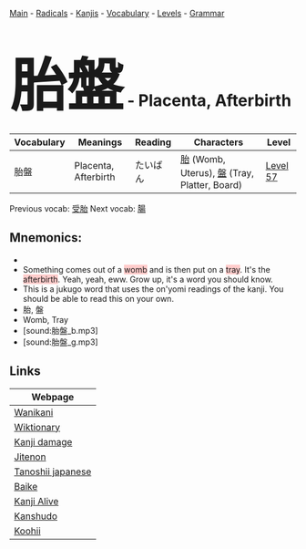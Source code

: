 <style> bigfont {font-size: 100px}</style>
[Main](../README.md) -
[Radicals](../radicals.md) -
[Kanjis](../kanjis.md) -
[Vocabulary](../vocabulary.md) -
[Levels](../levels.md) -
[Grammar](../grammar.md)
# <bigfont> 胎盤</bigfont> - Placenta, Afterbirth 

| Vocabulary | Meanings | Reading | Characters | Level |
| --- | --- | --- | --- | --- |
| 胎盤 | Placenta, Afterbirth | たいばん |  [胎](../kanjis/胎.md) (Womb, Uterus), [盤](../kanjis/盤.md) (Tray, Platter, Board) | [Level 57](../levels/wk_level57.md) |

Previous vocab: [受胎](受胎.md) Next vocab: [腸](腸.md) 

## Mnemonics:

* 
* Something comes out of a <span style="background-color:#ffcccb"> womb</span> and is then put on a <span style="background-color:#ffcccb"> tray</span>. It's the <span style="background-color:#ffcccb"> afterbirth</span>. Yeah, yeah, eww. Grow up, it's a word you should know.
* This is a jukugo word that uses the on'yomi readings of the kanji. You should be able to read this on your own.
* 胎, 盤
* Womb, Tray
* [sound:胎盤_b.mp3]
* [sound:胎盤_g.mp3]


## Links 

| Webpage |
| --- |
| [Wanikani          ](https://www.wanikani.com/kanji/胎盤) |
| [Wiktionary        ](https://en.wiktionary.org/wiki/胎盤) |
| [Kanji damage      ](http://www.kanjidamage.com/kanji/search?utf8=✓&q=胎盤) |
| [Jitenon           ](https://jitenon.com/kanji/胎盤) |
| [Tanoshii japanese ](https://www.tanoshiijapanese.com/dictionary/kanji.cfm?k=胎盤) |
| [Baike             ](https://baike.baidu.com/item/胎盤) |
| [Kanji Alive       ](https://app.kanjialive.com/胎盤) |
| [Kanshudo          ](https://www.kanshudo.com/searchmn?q=胎盤) |
| [Koohii            ](https://kanji.koohii.com/study/kanji/胎盤) |
